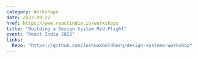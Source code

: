 ```yaml
---
category: Workshops
date: 2022-09-22
href: https://www.reactindia.io/workshops
title: "Building a Design System Mid-Flight"
event: "React India 2022"
links:
  Repo: "https://github.com/JoshuaKGoldberg/design-systems-workshop"
---
```

